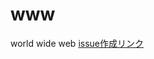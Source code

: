 # www
world wide web
[issue作成リンク](https://github.com/pretty-bebitan/www/issues/new/?title=%E3%83%81%E3%83%BC%E3%83%A0mars/PJT%E5%90%8D/%E3%82%84%E3%82%8B%E3%81%93%E3%81%A8&labels=01.%E8%B5%B7%E7%A5%A8&body=%E5%87%A6%E7%90%86%E8%80%85%E3%80%80%E3%80%80%E3%80%80%EF%BC%9A%40SA-HAYASHI%0d%0a%E9%96%8B%E7%99%BA%E6%8B%85%E5%BD%93%E8%80%85%EF%BC%9A%40su-saito%0d%0a%E9%96%8B%E7%99%BA%E7%AE%A1%E7%90%86%E8%80%85%EF%BC%9A%40bebitanBot%0d%0a%E6%9C%9F%E9%99%90%E3%80%80%E3%80%80%E3%80%80%E3%80%80%20%EF%BC%9A%202016%2f12%2f30%0d%0a%0d%0a%23%23%23%20%E8%A9%B3%E7%B4%B0%E5%86%85%E5%AE%B9%20%0d%0a%E3%83%9C%E3%82%BF%E3%83%B3%E3%81%8C%E3%81%BB%E3%81%97%E3%81%84%0d%0a%2a%2a%2a%0d%0a%23%23%23%20%E3%82%BF%E3%82%B9%E3%82%AF%0d%0a-%20%5bx%5d%20%E3%83%9C%E3%82%BF%E3%83%B3%E3%82%AF%E3%83%A9%E3%82%B9%E3%82%92%E4%BF%AE%E6%AD%A3%E3%80%82%0d%0a-%20%5b%20%5d%20%E3%83%AC%E3%83%93%E3%83%A5%E3%83%BC%0d%0a-%20%5b%20%5d%20%E3%83%86%E3%82%B9%E3%83%88%0d%0a%0d%0a%2a%2a%2a%0d%0a%23%23%23%20%E3%83%AA%E3%83%AA%E3%83%BC%E3%82%B9%E3%83%95%E3%82%A1%E3%82%A4%E3%83%AB%E5%90%8D%0d%0a%3Eaaa%2fbbb%2fccc1%2ephp%0d%0a%3Eaaa%2fbbb%2fccc2%2ephp%0d%0a%3Eaaa%2fbbb%2fccc3%2ephp%0d%0a)
